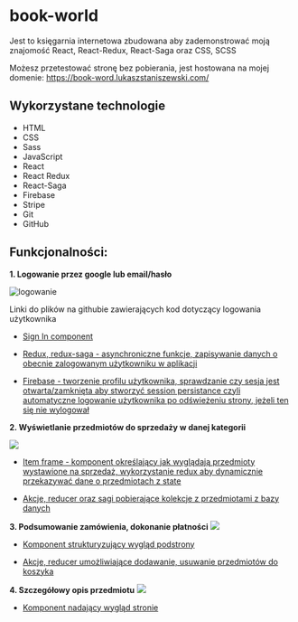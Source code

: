 # book-world
Jest to księgarnia internetowa zbudowana aby zademonstrować moją znajomość React, React-Redux, React-Saga oraz CSS, SCSS

Możesz przetestować stronę bez pobierania, jest hostowana na mojej domenie: https://book-word.lukaszstaniszewski.com/
## Wykorzystane technologie
- HTML
- CSS
- Sass
- JavaScript
- React
- React Redux
- React-Saga
- Firebase
- Stripe
- Git
- GitHub
## Funkcjonalności:
**1. Logowanie przez google lub email/hasło**

![logowanie](https://i.ibb.co/Rhf1hLP/Screen-Shot-2022-01-24-at-20-36-50-PM.png)

Linki do plików na githubie zawierających kod dotyczący logowania użytkownika

- [Sign In component](https://github.com/LukaszStaniszewski/book-world/blob/master/src/pages/sign-in/sign-in-page.component.jsx)

- [Redux, redux-saga - asynchroniczne funkcje, zapisywanie danych o obecnie zalogowanym użytkowniku w aplikacji](https://github.com/LukaszStaniszewski/book-world/tree/master/src/redux/user)

- [Firebase - tworzenie profilu użytkownika, sprawdzanie czy sesja jest otwarta/zamknięta aby stworzyć session persistance czyli automatyczne logowanie użytkownika po odświeżeniu strony, jeżeli ten się nie wylogował](https://github.com/LukaszStaniszewski/book-world/blob/master/src/firebase/firebase.utils.js)

**2. Wyświetlanie przedmiotów do sprzedaży w danej kategorii**

![](https://i.ibb.co/5hjSVgW/Screen-Shot-2022-01-24-at-20-35-10-PM.png)

- [Item frame - komponent określający jak wyglądają przedmioty wystawione na sprzedaż, wykorzystanie redux aby dynamicznie przekazywać dane o przedmiotach z state](https://github.com/LukaszStaniszewski/book-world/blob/master/src/components/item-frame/item-frame.component.jsx)

- [Akcje, reducer oraz sagi pobierające kolekcje z przedmiotami z bazy danych](https://github.com/LukaszStaniszewski/book-world/tree/master/src/redux/category)

**3. Podsumowanie zamówienia, dokonanie płatności**
![](https://i.ibb.co/2PrjqnJ/Screen-Shot-2022-01-24-at-20-37-21-PM.png)

- [Komponent strukturyzujący wygląd podstrony](https://github.com/LukaszStaniszewski/book-world/tree/master/src/pages/payment-page)

- [Akcje, reducer umożliwiające dodawanie, usuwanie przedmiotów do koszyka](https://github.com/LukaszStaniszewski/book-world/tree/master/src/redux/cart)

**4. Szczegółowy opis przedmiotu**
![](https://i.ibb.co/qMWbSQF/Screen-Shot-2022-01-24-at-20-36-30-PM.png)

- [Komponent nadający wygląd stronie](https://github.com/LukaszStaniszewski/book-world/tree/master/src/pages/itemdetails)



